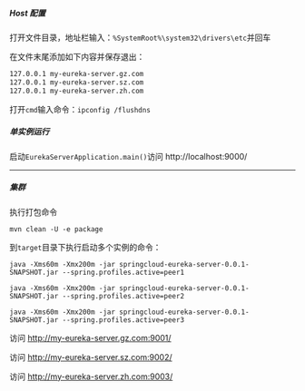 ##### Host 配置

打开文件目录，地址栏输入：`%SystemRoot%\system32\drivers\etc`并回车

在文件末尾添加如下内容并保存退出：

```html
127.0.0.1 my-eureka-server.gz.com
127.0.0.1 my-eureka-server.sz.com
127.0.0.1 my-eureka-server.zh.com
```

打开`cmd`输入命令：`ipconfig /flushdns`

##### 单实例运行

启动`EurekaServerApplication.main()`访问 http://localhost:9000/

---

##### 集群

执行打包命令

```shell
mvn clean -U -e package
```

到`target`目录下执行启动多个实例的命令：

```shell
java -Xms60m -Xmx200m -jar springcloud-eureka-server-0.0.1-SNAPSHOT.jar --spring.profiles.active=peer1
```

```shell
java -Xms60m -Xmx200m -jar springcloud-eureka-server-0.0.1-SNAPSHOT.jar --spring.profiles.active=peer2
```

```shell
java -Xms60m -Xmx200m -jar springcloud-eureka-server-0.0.1-SNAPSHOT.jar --spring.profiles.active=peer3
```

访问 http://my-eureka-server.gz.com:9001/

访问 http://my-eureka-server.sz.com:9002/

访问 http://my-eureka-server.zh.com:9003/
